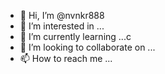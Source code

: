 - 👋 Hi, I’m @nvnkr888
- 👀 I’m interested in ...
- 🌱 I’m currently learning ...c
- 💞️ I’m looking to collaborate on ...
- 📫 How to reach me ...

<!---
nvnkr888/nvnkr888 is a ✨ special ✨ repository because its `README.md` (this file) appears on your GitHub profile.
You can click the Preview link to take a look at your changes.
--->
